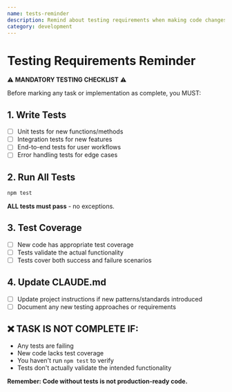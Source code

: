 ```yaml
---
name: tests-reminder
description: Remind about testing requirements when making code changes
category: development
---
```


# Testing Requirements Reminder

⚠️ **MANDATORY TESTING CHECKLIST** ⚠️

Before marking any task or implementation as complete, you MUST:

## 1. Write Tests
- [ ] Unit tests for new functions/methods
- [ ] Integration tests for new features
- [ ] End-to-end tests for user workflows
- [ ] Error handling tests for edge cases

## 2. Run All Tests
```bash
npm test
```
**ALL tests must pass** - no exceptions.

## 3. Test Coverage
- [ ] New code has appropriate test coverage
- [ ] Tests validate the actual functionality
- [ ] Tests cover both success and failure scenarios

## 4. Update CLAUDE.md
- [ ] Update project instructions if new patterns/standards introduced
- [ ] Document any new testing approaches or requirements

## ❌ TASK IS NOT COMPLETE IF:
- Any tests are failing
- New code lacks test coverage
- You haven't run `npm test` to verify
- Tests don't actually validate the intended functionality

**Remember: Code without tests is not production-ready code.**